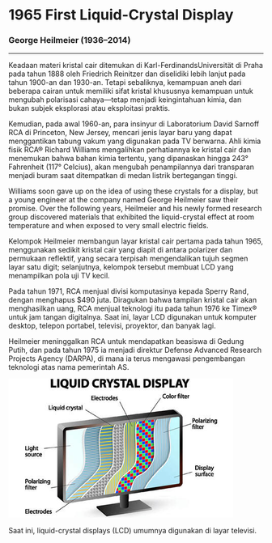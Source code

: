 # __1965 First Liquid-Crystal Display__
### __George Heilmeier__ (1936–2014)
____

Keadaan materi kristal cair ditemukan di Karl-FerdinandsUniversität di Praha pada tahun 1888 oleh Friedrich Reinitzer dan diselidiki lebih lanjut pada tahun 1900-an dan 1930-an. Tetapi sebaliknya, kemampuan aneh dari beberapa cairan untuk memiliki sifat kristal khususnya kemampuan untuk mengubah polarisasi cahaya—tetap menjadi keingintahuan kimia, dan bukan subjek eksplorasi atau eksploitasi praktis.

Kemudian, pada awal 1960-an, para insinyur di Laboratorium David Sarnoff RCA di Princeton, New Jersey, mencari jenis layar baru yang dapat menggantikan tabung vakum yang digunakan pada TV berwarna. Ahli kimia fisik RCA® Richard Williams mengalihkan perhatiannya ke kristal cair dan menemukan bahwa bahan kimia tertentu, yang dipanaskan hingga 243° Fahrenheit (117° Celcius), akan mengubah penampilannya dari transparan menjadi buram saat ditempatkan di medan listrik bertegangan tinggi.

Williams soon gave up on the idea of using these crystals for a display, but a young engineer at the company named George Heilmeier saw their promise. Over the following years, Heilmeier and his newly formed research group discovered materials that exhibited the liquid-crystal effect at room temperature and when exposed to very small electric fields.

Kelompok Heilmeier membangun layar kristal cair pertama pada tahun 1965, menggunakan sedikit kristal cair yang diapit di antara polarizer dan permukaan reflektif, yang secara terpisah mengendalikan tujuh segmen layar satu digit; selanjutnya, kelompok tersebut membuat LCD yang menampilkan pola uji TV kecil.

Pada tahun 1971, RCA menjual divisi komputasinya kepada Sperry Rand, dengan menghapus $490 juta. Diragukan bahwa tampilan kristal cair akan menghasilkan uang, RCA menjual teknologi itu pada tahun 1976 ke Timex® untuk jam tangan digitalnya. Saat ini, layar LCD digunakan untuk komputer desktop, telepon portabel, televisi, proyektor, dan banyak lagi.

Heilmeier meninggalkan RCA untuk mendapatkan beasiswa di Gedung Putih, dan pada tahun 1975 ia menjadi direktur Defense Advanced Research Projects Agency (DARPA), di mana ia terus mengawasi pengembangan teknologi atas nama pemerintah AS.

![liquid-crystal displays (LCDs)](res/lcd.jpg)

Saat ini, liquid-crystal displays (LCD) umumnya digunakan di layar televisi.